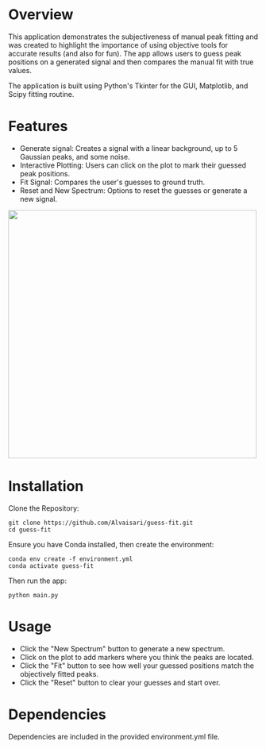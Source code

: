 # Overview
This application demonstrates the subjectiveness of manual peak fitting and was created to highlight the importance of using objective tools for accurate results (and also for fun).
The app allows users to guess peak positions on a generated signal and then compares the manual fit with true values.

The application is built using Python's Tkinter for the GUI, Matplotlib, and Scipy fitting routine.

# Features
- Generate signal: Creates a signal with a linear background, up to 5 Gaussian peaks, and some noise.
- Interactive Plotting: Users can click on the plot to mark their guessed peak positions.
- Fit Signal: Compares the user's guesses to ground truth.
- Reset and New Spectrum: Options to reset the guesses or generate a new signal.

<img src="https://github.com/Alvaisari/guess-fit/assets/70195045/bf2e539c-32c6-4e45-b1fd-28b863aceb04" width="500">

# Installation
Clone the Repository:

```
git clone https://github.com/Alvaisari/guess-fit.git
cd guess-fit
```
Ensure you have Conda installed, then create the environment:
```
conda env create -f environment.yml
conda activate guess-fit
```
Then run the app:
```
python main.py
```
# Usage
- Click the "New Spectrum" button to generate a new spectrum.
- Click on the plot to add markers where you think the peaks are located.
- Click the "Fit" button to see how well your guessed positions match the objectively fitted peaks.
- Click the "Reset" button to clear your guesses and start over.

# Dependencies
Dependencies are included in the provided environment.yml file.
